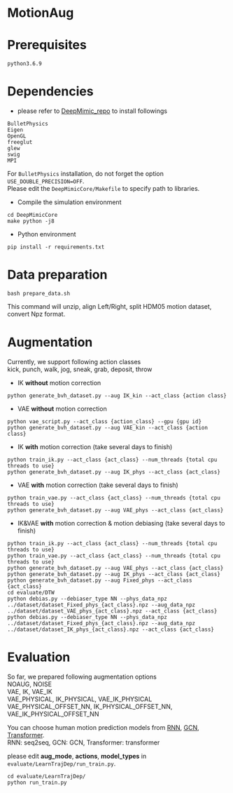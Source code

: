 # MotionAug

# Prerequisites
```
python3.6.9
```

# Dependencies
- please refer to [DeepMimic_repo](https://github.com/xbpeng/DeepMimic) to install followings
```
BulletPhysics
Eigen
OpenGL
freeglut
glew
swig
MPI
```
For ```BulletPhysics``` installation, do not forget the option ```USE_DOUBLE_PRECISION=OFF```.  
Please edit the ```DeepMimicCore/Makefile``` to specify path to libraries.


- Compile the simulation environment
```
cd DeepMimicCore
make python -j8
```

- Python environment
```
pip install -r requirements.txt
```

# Data preparation
```
bash prepare_data.sh
```
This command will unzip, align Left/Right, split HDM05 motion dataset, convert Npz format.

# Augmentation
Currently, we support following action classes  
kick, punch, walk, jog, sneak, grab, deposit, throw

- IK **without** motion correction
```
python generate_bvh_dataset.py --aug IK_kin --act_class {action class}
```

- VAE **without** motion correction
```
python vae_script.py --act_class {action_class} --gpu {gpu id}
python generate_bvh_dataset.py --aug VAE_kin --act_class {action class}
```

- IK **with** motion correction (take several days to finish)
```
python train_ik.py --act_class {act_class} --num_threads {total cpu threads to use}
python generate_bvh_dataset.py --aug IK_phys --act_class {act_class}
```

- VAE **with** motion correction (take several days to finish)
```
python train_vae.py --act_class {act_class} --num_threads {total cpu threads to use}
python generate_bvh_dataset.py --aug VAE_phys --act_class {act_class}
```

- IK&VAE **with** motion correction & motion debiasing (take several days to finish)
```
python train_ik.py --act_class {act_class} --num_threads {total cpu threads to use}
python train_vae.py --act_class {act_class} --num_threads {total cpu threads to use}
python generate_bvh_dataset.py --aug VAE_phys --act_class {act_class}
python generate_bvh_dataset.py --aug IK_phys --act_class {act_class}
python generate_bvh_dataset.py --aug Fixed_phys --act_class {act_class}
cd evaluate/DTW
python debias.py --debiaser_type NN --phys_data_npz ../dataset/dataset_Fixed_phys_{act_class}.npz --aug_data_npz ../dataset/dataset_VAE_phys_{act_class}.npz --act_class {act_class}
python debias.py --debiaser_type NN --phys_data_npz ../dataset/dataset_Fixed_phys_{act_class}.npz --aug_data_npz ../dataset/dataset_IK_phys_{act_class}.npz --act_class {act_class}
```
# Evaluation
So far, we prepared following augmentation options  
NOAUG, NOISE  
VAE, IK, VAE_IK  
VAE_PHYSICAL, IK_PHYSICAL, VAE_IK_PHYSICAL  
VAE_PHYSICAL_OFFSET_NN, IK_PHYSICAL_OFFSET_NN, VAE_IK_PHYSICAL_OFFSET_NN  

You can choose human motion prediction models from [RNN](https://github.com/enriccorona/human-motion-prediction-pytorch), [GCN](https://github.com/wei-mao-2019/LearnTrajDep), [Transformer](https://github.com/idiap/potr).  
RNN: seq2seq, GCN: GCN, Transformer: transformer  

please edit **aug_mode**, **actions**, **model_types** in ```evaluate/LearnTrajDep/run_train.py```.
```
cd evaluate/LearnTrajDep/
python run_train.py

